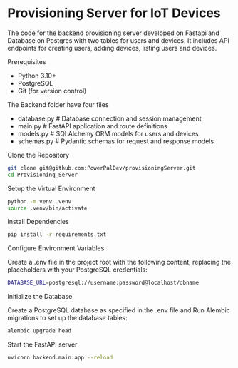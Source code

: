 # Provisioning Server for IoT Devices

The code for the backend provisioning server developed on Fastapi and Database on Postgres with two tables for users and devices.
It includes API endpoints for creating users, adding devices, listing users and devices.


Prerequisites
- Python 3.10+
- PostgreSQL
- Git (for version control)

The Backend folder have four files
- database.py         # Database connection and session management
- main.py             # FastAPI application and route definitions
- models.py           # SQLAlchemy ORM models for users and devices
- schemas.py          # Pydantic schemas for request and response models


Clone the Repository

```bash
git clone git@github.com:PowerPalDev/provisioningServer.git
cd Provisioning_Server
```

Setup the Virtual Environment

``` bash
python -m venv .venv
source .venv/bin/activate  
```

Install Dependencies
```bash
pip install -r requirements.txt
```
Configure Environment Variables

Create a .env file in the project root with the following content, replacing the placeholders with your PostgreSQL credentials:

```bash
DATABASE_URL=postgresql://username:password@localhost/dbname
```
Initialize the Database

Create a PostgreSQL database as specified in the .env file and Run Alembic migrations to set up the database tables:

```bash
alembic upgrade head
```

Start the FastAPI server:

```bash
uvicorn backend.main:app --reload
```
